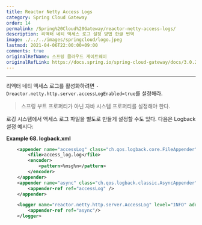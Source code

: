 ```yaml
---
title: Reactor Netty Access Logs
category: Spring Cloud Gateway
order: 14
permalink: /Spring%20Cloud%20Gateway/reactor-netty-access-logs/
description: 리액터 네티 액세스 로그 설정 방법 한글 번역
image: ./../../images/springcloud/logo.jpeg
lastmod: 2021-04-06T22:00:00+09:00
comments: true
originalRefName: 스프링 클라우드 게이트웨이
originalRefLink: https://docs.spring.io/spring-cloud-gateway/docs/3.0.2/reference/html/#reactor-netty-access-logs
---
```


---

리액터 네티 액세스 로그를 활성화하려면 `-Dreactor.netty.http.server.accessLogEnabled=true`를 설정해라.

> 스프링 부트 프로퍼티가 아닌 자바 시스템 프로퍼티를 설정해야 한다.

로깅 시스템에서 액세스 로그 파일을 별도로 만들게 설정할 수도 있다. 다음은 Logback 설정 예시다:

**Example 68. logback.xml**

```xml
    <appender name="accessLog" class="ch.qos.logback.core.FileAppender">
        <file>access_log.log</file>
        <encoder>
            <pattern>%msg%n</pattern>
        </encoder>
    </appender>
    <appender name="async" class="ch.qos.logback.classic.AsyncAppender">
        <appender-ref ref="accessLog" />
    </appender>

    <logger name="reactor.netty.http.server.AccessLog" level="INFO" additivity="false">
        <appender-ref ref="async"/>
    </logger>
```